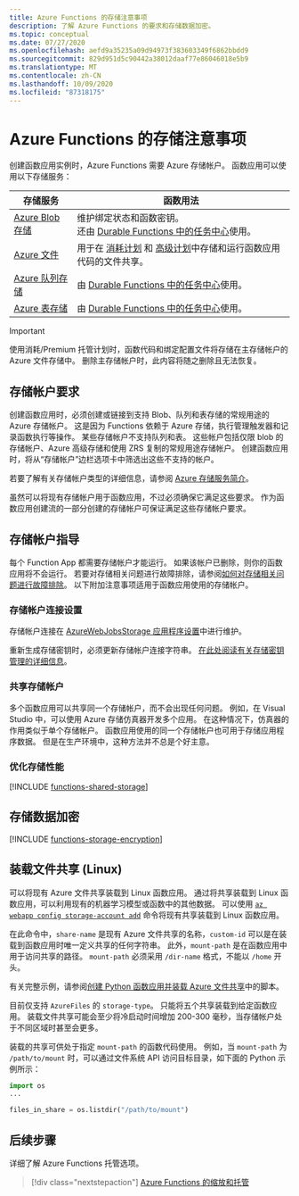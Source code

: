 ```yaml
---
title: Azure Functions 的存储注意事项
description: 了解 Azure Functions 的要求和存储数据加密。
ms.topic: conceptual
ms.date: 07/27/2020
ms.openlocfilehash: aefd9a35235a09d94973f383603349f6862bbdd9
ms.sourcegitcommit: 829d951d5c90442a38012daaf77e86046018e5b9
ms.translationtype: MT
ms.contentlocale: zh-CN
ms.lasthandoff: 10/09/2020
ms.locfileid: "87318175"
---
```

# <a name="storage-considerations-for-azure-functions"></a>Azure Functions 的存储注意事项

创建函数应用实例时，Azure Functions 需要 Azure 存储帐户。 函数应用可以使用以下存储服务：


|存储服务  | 函数用法  |
|---------|---------|
| [Azure Blob 存储](../storage/blobs/storage-blobs-introduction.md)     | 维护绑定状态和函数密钥。  <br/>还由 [Durable Functions 中的任务中心](durable/durable-functions-task-hubs.md)使用。 |
| [Azure 文件](../storage/files/storage-files-introduction.md)  | 用于在 [消耗计划](functions-scale.md#consumption-plan) 和 [高级计划](functions-scale.md#premium-plan)中存储和运行函数应用代码的文件共享。 |
| [Azure 队列存储](../storage/queues/storage-queues-introduction.md)     | 由 [Durable Functions 中的任务中心](durable/durable-functions-task-hubs.md)使用。   |
| [Azure 表存储](../storage/tables/table-storage-overview.md)  |  由 [Durable Functions 中的任务中心](durable/durable-functions-task-hubs.md)使用。       |

> [!IMPORTANT]
> 使用消耗/Premium 托管计划时，函数代码和绑定配置文件将存储在主存储帐户的 Azure 文件存储中。 删除主存储帐户时，此内容将随之删除且无法恢复。

## <a name="storage-account-requirements"></a>存储帐户要求

创建函数应用时，必须创建或链接到支持 Blob、队列和表存储的常规用途的 Azure 存储帐户。 这是因为 Functions 依赖于 Azure 存储，执行管理触发器和记录函数执行等操作。 某些存储帐户不支持队列和表。 这些帐户包括仅限 blob 的存储帐户、Azure 高级存储和使用 ZRS 复制的常规用途存储帐户。 创建函数应用时，将从“存储帐户”边栏选项卡中筛选出这些不支持的帐户。

若要了解有关存储帐户类型的详细信息，请参阅 [Azure 存储服务简介](../storage/common/storage-introduction.md#core-storage-services)。 

虽然可以将现有存储帐户用于函数应用，不过必须确保它满足这些要求。 作为函数应用创建流的一部分创建的存储帐户可保证满足这些存储帐户要求。  

## <a name="storage-account-guidance"></a>存储帐户指导

每个 Function App 都需要存储帐户才能运行。 如果该帐户已删除，则你的函数应用将不会运行。 若要对存储相关问题进行故障排除，请参阅[如何对存储相关问题进行故障排除](functions-recover-storage-account.md)。 以下附加注意事项适用于函数应用使用的存储帐户。

### <a name="storage-account-connection-setting"></a>存储帐户连接设置

存储帐户连接在 [AzureWebJobsStorage 应用程序设置](./functions-app-settings.md#azurewebjobsstorage)中进行维护。 

重新生成存储密钥时，必须更新存储帐户连接字符串。 [在此处阅读有关存储密钥管理的详细信息](../storage/common/storage-account-create.md)。

### <a name="shared-storage-accounts"></a>共享存储帐户

多个函数应用可以共享同一个存储帐户，而不会出现任何问题。 例如，在 Visual Studio 中，可以使用 Azure 存储仿真器开发多个应用。 在这种情况下，仿真器的作用类似于单个存储帐户。 函数应用使用的同一个存储帐户也可用于存储应用程序数据。 但是在生产环境中，这种方法并不总是个好主意。

### <a name="optimize-storage-performance"></a>优化存储性能

[!INCLUDE [functions-shared-storage](../../includes/functions-shared-storage.md)]

## <a name="storage-data-encryption"></a>存储数据加密

[!INCLUDE [functions-storage-encryption](../../includes/functions-storage-encryption.md)]

## <a name="mount-file-shares-linux"></a>装载文件共享 (Linux)

可以将现有 Azure 文件共享装载到 Linux 函数应用。 通过将共享装载到 Linux 函数应用，可以利用现有的机器学习模型或函数中的其他数据。 可以使用 [`az webapp config storage-account add`](/cli/azure/webapp/config/storage-account#az-webapp-config-storage-account-add) 命令将现有共享装载到 Linux 函数应用。 

在此命令中，`share-name` 是现有 Azure 文件共享的名称，`custom-id` 可以是在装载到函数应用时唯一定义共享的任何字符串。 此外，`mount-path` 是在函数应用中用于访问共享的路径。 `mount-path` 必须采用 `/dir-name` 格式，不能以 `/home` 开头。

有关完整示例，请参阅[创建 Python 函数应用并装载 Azure 文件共享](scripts/functions-cli-mount-files-storage-linux.md)中的脚本。 

目前仅支持 `AzureFiles` 的 `storage-type`。 只能将五个共享装载到给定函数应用。 装载文件共享可能会至少将冷启动时间增加 200-300 毫秒，当存储帐户处于不同区域时甚至会更多。

装载的共享可供处于指定 `mount-path` 的函数代码使用。 例如，当 `mount-path` 为 `/path/to/mount` 时，可以通过文件系统 API 访问目标目录，如下面的 Python 示例所示：

```python
import os
...

files_in_share = os.listdir("/path/to/mount")
```

## <a name="next-steps"></a>后续步骤

详细了解 Azure Functions 托管选项。

> [!div class="nextstepaction"]
> [Azure Functions 的缩放和托管](functions-scale.md)

